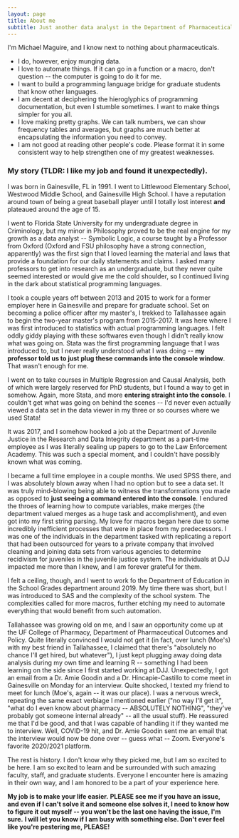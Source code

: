 ```yaml
---
layout: page
title: About me
subtitle: Just another data analyst in the Department of Pharmaceutical Outcomes and Policy.
---
```


I'm Michael Maguire, and I know next to nothing about pharmaceuticals.

- I do, however, enjoy munging data.
- I love to automate things. If it can go in a function or a macro, don't question -- the computer is going to do it for me.
- I want to build a programming language bridge for graduate students that know other languages.
- I am decent at deciphering the hieroglyphics of programming documentation, but even I stumble sometimes. I want to make things simpler for you all.
- I love making pretty graphs. We can talk numbers, we can show frequency tables and averages, but graphs are much better at encapsulating the information you need to convey.
- I am not good at reading other people's code. Please format it in some consistent way to help strengthen one of my greatest weaknesses.

### My story (TLDR: I like my job and found it unexpectedly).

I was born in Gainesville, FL in 1991. I went to Littlewood Elementary School, Westwood Middle School, and Gainesville High School. I have a reputation around town of being a great baseball player until I totally lost interest **and** plateaued around the age of 15. 

I went to Florida State University for my undergraduate degree in Criminology, but my minor in Philosophy proved to be the real engine for my growth as a data analyst -- Symbolic Logic, a course taught by a Professor from Oxford (Oxford and FSU philosophy have a strong connection, apparently) was the first sign that I loved learning the material and laws that provide a foundation for our daily statements and claims. I asked many professors to get into research as an undergraduate, but they never quite seemed interested or would give me the cold shoulder, so I continued living in the dark about statistical programming languages.

I took a couple years off between 2013 and 2015 to work for a former employer here in Gainesville and prepare for graduate school. Set on becoming a police officer after my master's, I trekked to Tallahassee again to begin the two-year master's program from 2015-2017. It was here where I was first introduced to statistics with actual programming languages. I felt oddly giddy playing with these softwares even though I didn't really know what was going on. Stata was the first programming language that I was introduced to, but I never really understood what I was doing -- **my professor told us to just plug these commands into the console window**. That wasn't enough for me.

I went on to take courses in Multiple Regression and Causal Analysis, both of which were largely reserved for PhD students, but I found a way to get in somehow. Again, more Stata, and more **entering straight into the console**. I couldn't get what was going on behind the scenes -- I'd never even actually viewed a data set in the data viewer in my three or so courses where we used Stata!

It was 2017, and I somehow hooked a job at the Department of Juvenile Justice in the Research and Data Integrity department as a part-time employee as I was literally sealing up papers to go to the Law Enforcement Academy. This was such a special moment, and I couldn't have possibly known what was coming. 

I became a full time employee in a couple months. We used SPSS there, and I was absolutely blown away when I had no option but to see a data set. It was truly mind-blowing being able to witness the transformations you made as opposed to **just seeing a command entered into the console**. I endured the throes of learning how to compute variables, make merges (the department valued merges as a huge task and accomplishment), and even got into my first string parsing. My love for macros began here due to some incredibly inefficient processes that were in place from my predecessors. I was one of the individuals in the department tasked with replicating a report that had been outsourced for years to a private company that involved cleaning and joining data sets from various agencies to determine recidivism for juveniles in the juvenile justice system. The individuals at DJJ impacted me more than I knew, and I am forever grateful for them.

I felt a ceiling, though, and I went to work fo the Department of Education in the School Grades department around 2019. My time there was short, but I was introduced to SAS and the complexity of the school system. The complexities called for more macros, further etching my need to automate everything that would benefit from such automation. 

Tallahassee was growing old on me, and I saw an opportunity come up at the UF College of Pharmacy, Department of Pharmaceutical Outcomes and Policy. Quite literally convinced I would not get it (in fact, over lunch (Moe's) with my best friend in Tallahassee, I claimed that there's "absolutely no chance I'll get hired, but whatever"), I just kept plugging away doing data analysis during my own time and learning R -- something I had been learning on the side since I first started working at DJJ. Unexpectedly, I got an email from a Dr. Amie Goodin and a Dr. Hincapie-Castillo to come meet in Gainesville on Monday for an interview. Quite shocked, I texted my friend to meet for lunch (Moe's, again -- it was our place). I was a nervous wreck, repeating the same exact verbiage I mentioned earlier ("no way I'll get it", "what do I even know about pharmacy -- ABSOLUTELY NOTHING", "they've probably got someone internal already" -- all the usual stuff). He reassured me that I'd be good, and that I was capable of handling it if they wanted me to interview. Well, COVID-19 hit, and Dr. Amie Goodin sent me an email that the interview would now be done over -- guess what -- Zoom. Everyone's favorite 2020/2021 platform. 

The rest is history. I don't know why they picked me, but I am so excited to be here. I am so excited to learn and be surrounded with such amazing faculty, staff, and graduate students. Everyone I encounter here is amazing in their own way, and I am honored to be a part of your experience here.

**My job is to make your life easier.**
**PLEASE see me if you have an issue, and even if I can't solve it and someone else solves it, I need to know how to figure it out myself -- you won't be the last one having the issue, I'm sure.**
**I will let you know if I am busy with something else. Don't ever feel like you're pestering me, PLEASE!**
